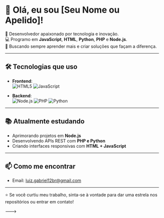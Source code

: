 # 👋 Olá, eu sou [Seu Nome ou Apelido]!

🎯 Desenvolvedor apaixonado por tecnologia e inovação.  
💻 Programo em **JavaScript**, **HTML**, **Python**, **PHP** e **Node.js**.  
🚀 Buscando sempre aprender mais e criar soluções que façam a diferença.

---

## 🛠️ Tecnologias que uso

- **Frontend**:  
  ![HTML5](https://img.shields.io/badge/-HTML5-E34F26?style=flat&logo=html5&logoColor=fff)
  ![JavaScript](https://img.shields.io/badge/-JavaScript-F7DF1E?style=flat&logo=javascript&logoColor=000)

- **Backend**:  
  ![Node.js](https://img.shields.io/badge/-Node.js-339933?style=flat&logo=node.js&logoColor=fff)
  ![PHP](https://img.shields.io/badge/-PHP-777BB4?style=flat&logo=php&logoColor=fff)
  ![Python](https://img.shields.io/badge/-Python-3776AB?style=flat&logo=python&logoColor=fff)

---

## 📚 Atualmente estudando

- Aprimorando projetos em **Node.js**
- Desenvolvendo APIs REST com **PHP e Python**
- Criando interfaces responsivas com **HTML + JavaScript**

---

## 📫 Como me encontrar

- Email: luiz.gabriel12br@gmail.com

---

⭐ Se você curtiu meu trabalho, sinta-se à vontade para dar uma estrela nos repositórios ou entrar em contato!


--->
